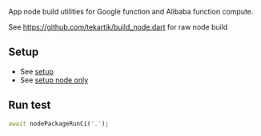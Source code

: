 App node build utilities for Google function and Alibaba function compute.

See https://github.com/tekartik/build_node.dart for raw node build

## Setup

- See [setup](doc/setup.md)
- See [setup node only](doc/setup_node_only.md)

## Run test

```dart
await nodePackageRunCi('.');
```
